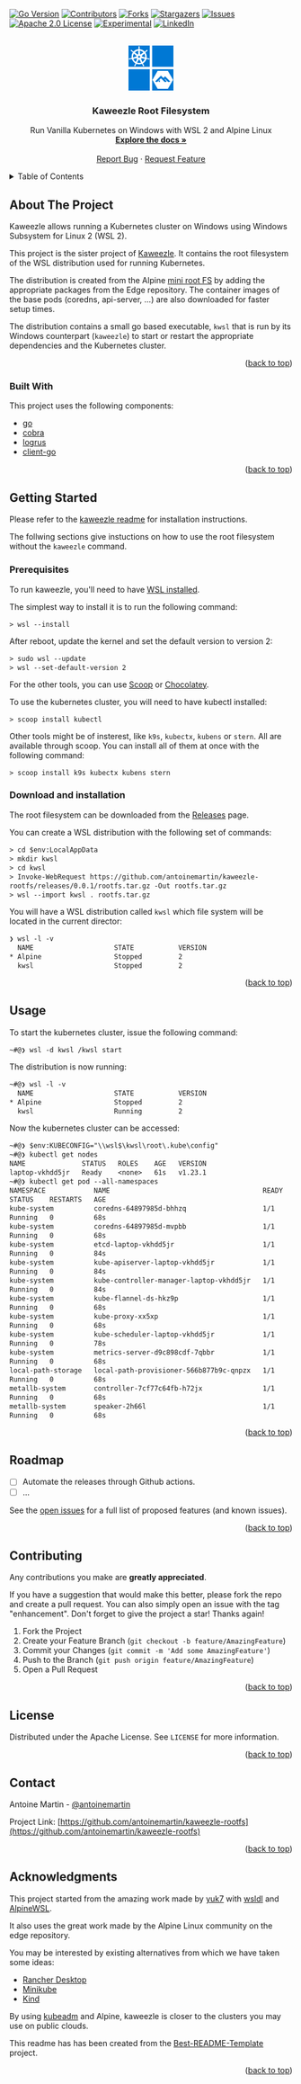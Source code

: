 <div id="top"></div>

<!-- PROJECT SHIELDS -->

[![Go Version][go-version]][go-version]
[![Contributors][contributors-shield]][contributors-url]
[![Forks][forks-shield]][forks-url] [![Stargazers][stars-shield]][stars-url]
[![Issues][issues-shield]][issues-url]
[![Apache 2.0 License][license-shield]][license-url]
[![Experimental][stability]][license-url]
[![LinkedIn][linkedin-shield]][linkedin-url]

<!-- PROJECT LOGO -->
<br />
<div align="center">

  <a href="https://github.com/antoinemartin/kaweezle-rootfs">
    <img src="images/logo.svg" alt="Logo" width="80" height="80">
  </a>
  <h3 align="center">Kaweezle Root Filesystem</h3>

  <p align="center">
    Run Vanilla Kubernetes on Windows with WSL 2 and Alpine Linux
    <br />
    <a href="https://github.com/antoinemartin/kaweezle-rootfs"><strong>Explore the docs »</strong></a>
    <br />
    <br />
    <a href="https://github.com/antoinemartin/kaweezle-rootfs/issues">Report Bug</a>
    ·
    <a href="https://github.com/antoinemartin/kaweezle-rootfs/issues">Request Feature</a>
  </p>
</div>

<!-- TABLE OF CONTENTS -->
<details>
  <summary>Table of Contents</summary>
  <ol>
    <li>
      <a href="#about-the-project">About The Project</a>
      <ul>
        <li><a href="#built-with">Built With</a></li>
      </ul>
    </li>
    <li>
      <a href="#getting-started">Getting Started</a>
      <ul>
        <li><a href="#prerequisites">Prerequisites</a></li>
        <li><a href="#installation">Installation</a></li>
      </ul>
    </li>
    <li><a href="#usage">Usage</a></li>
    <li><a href="#roadmap">Roadmap</a></li>
    <li><a href="#contributing">Contributing</a></li>
    <li><a href="#license">License</a></li>
    <li><a href="#contact">Contact</a></li>
    <li><a href="#acknowledgments">Acknowledgments</a></li>
  </ol>
</details>

<!-- ABOUT THE PROJECT -->

## About The Project

Kaweezle allows running a Kubernetes cluster on Windows using Windows Subsystem
for Linux 2 (WSL 2).

This project is the sister project of
[Kaweezle](https://github.com/antoinemartin/kaweezle). It contains the root
filesystem of the WSL distribution used for running Kubernetes.

The distribution is created from the Alpine
[mini root FS](https://dl-cdn.alpinelinux.org/alpine/v3.15/releases/x86_64/) by
adding the appropriate packages from the Edge repository. The container images
of the base pods (coredns, api-server, ...) are also downloaded for faster setup
times.

The distribution contains a small go based executable, `kwsl` that is run by its
Windows counterpart (`kaweezle`) to start or restart the appropriate
dependencies and the Kubernetes cluster.

<p align="right">(<a href="#top">back to top</a>)</p>

### Built With

This project uses the following components:

-   [go](https://go.dev/)
-   [cobra](https://github.com/spf13/cobra)
-   [logrus](github.com/sirupsen/logrus)
-   [client-go](https://github.com/kubernetes/client-go)

<p align="right">(<a href="#top">back to top</a>)</p>

<!-- GETTING STARTED -->

## Getting Started

Please refer to the
[kaweezle readme](https://github.com/antoinemartin/kaweezle/README.md) for
installation instructions.

The follwing sections give instuctions on how to use the root filesystem without
the `kaweezle` command.

### Prerequisites

To run kaweezle, you'll need to have
[WSL installed](https://docs.microsoft.com/en-us/windows/wsl/install).

The simplest way to install it is to run the following command:

```console
> wsl --install
```

After reboot, update the kernel and set the default version to version 2:

```console
> sudo wsl --update
> wsl --set-default-version 2
```

For the other tools, you can use [Scoop](https://scoop.sh/) or
[Chocolatey](https://chocolatey.org/).

To use the kubernetes cluster, you will need to have kubectl installed:

```console
> scoop install kubectl
```

Other tools might be of insterest, like `k9s`, `kubectx`, `kubens` or `stern`.
All are available through scoop. You can install all of them at once with the
following command:

```console
> scoop install k9s kubectx kubens stern
```

### Download and installation

The root filesystem can be downloaded from the
[Releases](https://github.com/antoinemartin/kaweezle-rootfs/releases) page.

You can create a WSL distribution with the following set of commands:

```console
> cd $env:LocalAppData
> mkdir kwsl
> cd kwsl
> Invoke-WebRequest https://github.com/antoinemartin/kaweezle-rootfs/releases/0.0.1/rootfs.tar.gz -Out rootfs.tar.gz
> wsl --import kwsl . rootfs.tar.gz
```

You will have a WSL distribution called `kwsl` which file system will be located
in the current director:

```console
❯ wsl -l -v
  NAME                    STATE           VERSION
* Alpine                  Stopped         2
  kwsl                    Stopped         2
```

<p align="right">(<a href="#top">back to top</a>)</p>

<!-- USAGE EXAMPLES -->

## Usage

To start the kubernetes cluster, issue the following command:

```console
~#@❯ wsl -d kwsl /kwsl start
```

The distribution is now running:

```
~#@❯ wsl -l -v
  NAME                    STATE           VERSION
* Alpine                  Stopped         2
  kwsl                    Running         2
```

Now the kubernetes cluster can be accessed:

```console
~#@❯ $env:KUBECONFIG="\\wsl$\kwsl\root\.kube\config"
~#@❯ kubectl get nodes
NAME              STATUS   ROLES    AGE   VERSION
laptop-vkhdd5jr   Ready    <none>   61s   v1.23.1
~#@❯ kubectl get pod --all-namespaces
NAMESPACE            NAME                                      READY   STATUS    RESTARTS   AGE
kube-system          coredns-64897985d-bhhzq                   1/1     Running   0          68s
kube-system          coredns-64897985d-mvpbb                   1/1     Running   0          68s
kube-system          etcd-laptop-vkhdd5jr                      1/1     Running   0          84s
kube-system          kube-apiserver-laptop-vkhdd5jr            1/1     Running   0          84s
kube-system          kube-controller-manager-laptop-vkhdd5jr   1/1     Running   0          84s
kube-system          kube-flannel-ds-hkz9p                     1/1     Running   0          68s
kube-system          kube-proxy-xx5xp                          1/1     Running   0          68s
kube-system          kube-scheduler-laptop-vkhdd5jr            1/1     Running   0          78s
kube-system          metrics-server-d9c898cdf-7qbbr            1/1     Running   0          68s
local-path-storage   local-path-provisioner-566b877b9c-qnpzx   1/1     Running   0          68s
metallb-system       controller-7cf77c64fb-h72jx               1/1     Running   0          68s
metallb-system       speaker-2h66l                             1/1     Running   0          68s
```

<p align="right">(<a href="#top">back to top</a>)</p>

<!-- ROADMAP -->

## Roadmap

-   [ ] Automate the releases through Github actions.
-   [ ] ...

See the [open issues](https://github.com/antoinemartin/kaweezle-rootfs/issues)
for a full list of proposed features (and known issues).

<p align="right">(<a href="#top">back to top</a>)</p>

<!-- CONTRIBUTING -->

## Contributing

Any contributions you make are **greatly appreciated**.

If you have a suggestion that would make this better, please fork the repo and
create a pull request. You can also simply open an issue with the tag
"enhancement". Don't forget to give the project a star! Thanks again!

1. Fork the Project
2. Create your Feature Branch (`git checkout -b feature/AmazingFeature`)
3. Commit your Changes (`git commit -m 'Add some AmazingFeature'`)
4. Push to the Branch (`git push origin feature/AmazingFeature`)
5. Open a Pull Request

<p align="right">(<a href="#top">back to top</a>)</p>

<!-- LICENSE -->

## License

Distributed under the Apache License. See `LICENSE` for more information.

<p align="right">(<a href="#top">back to top</a>)</p>

<!-- CONTACT -->

## Contact

Antoine Martin - [@antoinemartin](https://twitter.com/antoinemartin)

Project Link:
[https://github.com/antoinemartin/kaweezle-rootfs](https://github.com/antoinemartin/kaweezle-rootfs)

<p align="right">(<a href="#top">back to top</a>)</p>

<!-- ACKNOWLEDGMENTS -->

## Acknowledgments

This project started from the amazing work made by
[yuk7](https://github.com/yuk7) with [wsldl](https://github.com/yuk7/wsldl) and
[AlpineWSL](https://github.com/yuk7/AlpineWSL).

It also uses the great work made by the Alpine Linux community on the edge
repository.

You may be interested by existing alternatives from which we have taken some
ideas:

-   [Rancher Desktop](https://rancherdesktop.io/)
-   [Minikube](https://github.com/kubernetes/minikube)
-   [Kind](https://kind.sigs.k8s.io/)

By using
[kubeadm](https://kubernetes.io/docs/setup/production-environment/tools/kubeadm/create-cluster-kubeadm/)
and Alpine, kaweezle is closer to the clusters you may use on public clouds.

This readme has has been created from the
[Best-README-Template](https://github.com/othneildrew/Best-README-Template)
project.

<p align="right">(<a href="#top">back to top</a>)</p>

<!-- MARKDOWN LINKS & IMAGES -->
<!-- https://www.markdownguide.org/basic-syntax/#reference-style-links -->

[contributors-shield]:
    https://img.shields.io/github/contributors/antoinemartin/kaweezle.svg?style=for-the-badge
[contributors-url]:
    https://github.com/antoinemartin/kaweezle-rootfs/graphs/contributors
[forks-shield]:
    https://img.shields.io/github/forks/antoinemartin/kaweezle.svg?style=for-the-badge
[forks-url]: https://github.com/antoinemartin/kaweezle-rootfs/network/members
[stars-shield]:
    https://img.shields.io/github/stars/antoinemartin/kaweezle.svg?style=for-the-badge
[stars-url]: https://github.com/antoinemartin/kaweezle-rootfs/stargazers
[issues-shield]:
    https://img.shields.io/github/issues/antoinemartin/kaweezle.svg?style=for-the-badge
[issues-url]: https://github.com/antoinemartin/kaweezle-rootfs/issues
[license-shield]:
    https://img.shields.io/badge/license-apache_2.0-green?style=for-the-badge&logo=none
[license-url]:
    https://github.com/antoinemartin/kaweezle-rootfs/blob/master/LICENSE
[linkedin-shield]:
    https://img.shields.io/badge/-LinkedIn-black.svg?style=for-the-badge&logo=linkedin&colorB=555
[linkedin-url]: https://linkedin.com/in/antoinemartin
[go-version]:
    https://img.shields.io/badge/Go-1.17+-00ADD8?style=for-the-badge&logo=go
[stability]:
    https://img.shields.io/badge/stability-experimental-orange?style=for-the-badge
